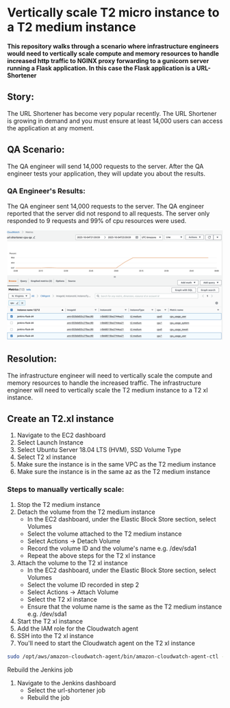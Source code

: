 # Vertically scale T2 micro instance to a T2 medium instance

**This repository walks through a scenario where infrastructure engineers would need to vertically scale compute and memory resources to handle increased http traffic to NGINX proxy forwarding to a gunicorn server running a Flask application. In this case the Flask application is a URL-Shortener**

## Story:
The URL Shortener has become very popular recently. The URL Shortener is growing in demand and you must ensure at least 14,000 users can access the application at any moment.

## QA Scenario:
The QA engineer will send 14,000 requests to the server. After the QA engineer tests your application, they will update you about the results.

### QA Engineer's Results:
The QA engineer sent 14,000 requests to the server. The QA engineer reported that the server did not respond to all requests. The server only responded to 9 requests and 99% of cpu resources were used.

![cpu-usage](url-shortener-qa-cpu.png)

## Resolution:
The infrastructure engineer will need to vertically scale the compute and memory resources to handle the increased traffic. The infrastructure engineer will need to vertically scale the T2 medium instance to a T2 xl instance.

## Create an T2.xl instance
1. Navigate to the EC2 dashboard
2. Select Launch Instance
3. Select Ubuntu Server 18.04 LTS (HVM), SSD Volume Type
4. Select T2 xl instance
5. Make sure the instance is in the same VPC as the T2 medium instance
6. Make sure the instance is in the same az as the T2 medium instance

### Steps to manually vertically scale:
1. Stop the T2 medium instance
2. Detach the volume from the T2 medium instance
   - In the EC2 dashboard, under the Elastic Block Store section, select Volumes
   - Select the volume attached to the T2 medium instance
   - Select Actions -> Detach Volume
   - Record the volume ID and the volume's name e.g. /dev/sda1
   - Repeat the above steps for the T2 xl instance
3. Attach the volume to the T2 xl instance
   - In the EC2 dashboard, under the Elastic Block Store section, select Volumes
   - Select the volume ID recorded in step 2
   - Select Actions -> Attach Volume
   - Select the T2 xl instance
   - Ensure that the volume name is the same as the T2 medium instance e.g. /dev/sda1
4. Start the T2 xl instance
5. Add the IAM role for the Cloudwatch agent
6. SSH into the T2 xl instance
7. You'll need to start the Cloudwatch agent on the T2 xl instance
``` bash
sudo /opt/aws/amazon-cloudwatch-agent/bin/amazon-cloudwatch-agent-ctl -a fetch-config -m ec2 -c file:/opt/aws/amazon-cloudwatch-agent/bin/config.json -s
```

Rebuild the Jenkins job

1. Navigate to the Jenkins dashboard
   - Select the url-shortener job
   - Rebuild the job
